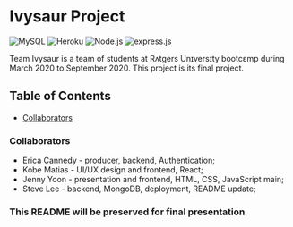 # Ivysaur Project
![MySQL](https://img.shields.io/static/v1?label=SQL&message=MySQL&color=4479a1)
![Heroku](https://img.shields.io/static/v1?label=heroku&message=deployed&color=430098)
![Node.js](https://img.shields.io/static/v1?label=Node.&message=js&color=68a063)
![express.js](https://img.shields.io/static/v1?label=express&message=.js&color=68a063)

Team Ivysaur is a team of students at Rʌtgers Unɪversɪty bootcɛmp during March 2020 to September 2020. This project is its final project. 

## Table of Contents 

* [Collaborators](#Collaborators)

### Collaborators 
* Erica Cannedy - producer, backend, Authentication;
* Kobe Matias - UI/UX design and frontend, React;
* Jenny Yoon - presentation and frontend, HTML, CSS, JavaScript main;
* Steve Lee - backend, MongoDB, deployment, README update;

### This README will be preserved for final presentation 
